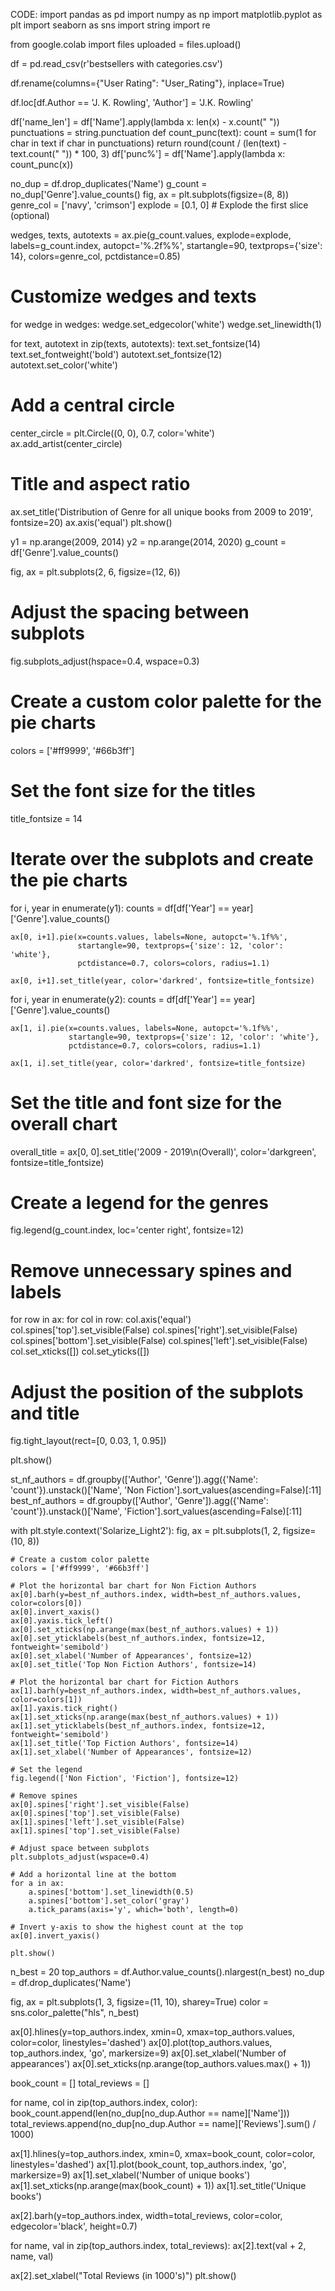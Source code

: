 CODE:
 import pandas as pd
import numpy as np
import matplotlib.pyplot as plt
import seaborn as sns
import string
import re

from google.colab import files
uploaded = files.upload()

df = pd.read_csv(r'bestsellers with categories.csv')

df.rename(columns={"User Rating": "User_Rating"}, inplace=True)

df.loc[df.Author == 'J. K. Rowling', 'Author'] = 'J.K. Rowling'

df['name_len'] = df['Name'].apply(lambda x: len(x) - x.count(" "))
punctuations = string.punctuation
def count_punc(text):
    count = sum(1 for char in text if char in punctuations)
    return round(count / (len(text) - text.count(" ")) * 100, 3)
df['punc%'] = df['Name'].apply(lambda x: count_punc(x))


no_dup = df.drop_duplicates('Name')
g_count = no_dup['Genre'].value_counts()
fig, ax = plt.subplots(figsize=(8, 8))
genre_col = ['navy', 'crimson']
explode = [0.1, 0]  # Explode the first slice (optional)

wedges, texts, autotexts = ax.pie(g_count.values, explode=explode, labels=g_count.index, autopct='%.2f%%',
                                  startangle=90, textprops={'size': 14}, colors=genre_col, pctdistance=0.85)

# Customize wedges and texts
for wedge in wedges:
    wedge.set_edgecolor('white')
    wedge.set_linewidth(1)

for text, autotext in zip(texts, autotexts):
    text.set_fontsize(14)
    text.set_fontweight('bold')
    autotext.set_fontsize(12)
    autotext.set_color('white')

# Add a central circle
center_circle = plt.Circle((0, 0), 0.7, color='white')
ax.add_artist(center_circle)

# Title and aspect ratio
ax.set_title('Distribution of Genre for all unique books from 2009 to 2019', fontsize=20)
ax.axis('equal')
plt.show()
 

y1 = np.arange(2009, 2014)
y2 = np.arange(2014, 2020)
g_count = df['Genre'].value_counts()

fig, ax = plt.subplots(2, 6, figsize=(12, 6))

# Adjust the spacing between subplots
fig.subplots_adjust(hspace=0.4, wspace=0.3)

# Create a custom color palette for the pie charts
colors = ['#ff9999', '#66b3ff']

# Set the font size for the titles
title_fontsize = 14

# Iterate over the subplots and create the pie charts
for i, year in enumerate(y1):
    counts = df[df['Year'] == year]['Genre'].value_counts()

    ax[0, i+1].pie(x=counts.values, labels=None, autopct='%.1f%%',
                   startangle=90, textprops={'size': 12, 'color': 'white'},
                   pctdistance=0.7, colors=colors, radius=1.1)

    ax[0, i+1].set_title(year, color='darkred', fontsize=title_fontsize)

for i, year in enumerate(y2):
    counts = df[df['Year'] == year]['Genre'].value_counts()

    ax[1, i].pie(x=counts.values, labels=None, autopct='%.1f%%',
                 startangle=90, textprops={'size': 12, 'color': 'white'},
                 pctdistance=0.7, colors=colors, radius=1.1)

    ax[1, i].set_title(year, color='darkred', fontsize=title_fontsize)

# Set the title and font size for the overall chart
overall_title = ax[0, 0].set_title('2009 - 2019\n(Overall)', color='darkgreen', fontsize=title_fontsize)

# Create a legend for the genres
fig.legend(g_count.index, loc='center right', fontsize=12)

# Remove unnecessary spines and labels
for row in ax:
    for col in row:
        col.axis('equal')
        col.spines['top'].set_visible(False)
        col.spines['right'].set_visible(False)
        col.spines['bottom'].set_visible(False)
        col.spines['left'].set_visible(False)
        col.set_xticks([])
        col.set_yticks([])

# Adjust the position of the subplots and title
fig.tight_layout(rect=[0, 0.03, 1, 0.95])

plt.show()
 

st_nf_authors = df.groupby(['Author', 'Genre']).agg({'Name': 'count'}).unstack()['Name', 'Non Fiction'].sort_values(ascending=False)[:11]
best_nf_authors = df.groupby(['Author', 'Genre']).agg({'Name': 'count'}).unstack()['Name', 'Fiction'].sort_values(ascending=False)[:11]

with plt.style.context('Solarize_Light2'):
    fig, ax = plt.subplots(1, 2, figsize=(10, 8))

    # Create a custom color palette
    colors = ['#ff9999', '#66b3ff']

    # Plot the horizontal bar chart for Non Fiction Authors
    ax[0].barh(y=best_nf_authors.index, width=best_nf_authors.values, color=colors[0])
    ax[0].invert_xaxis()
    ax[0].yaxis.tick_left()
    ax[0].set_xticks(np.arange(max(best_nf_authors.values) + 1))
    ax[0].set_yticklabels(best_nf_authors.index, fontsize=12, fontweight='semibold')
    ax[0].set_xlabel('Number of Appearances', fontsize=12)
    ax[0].set_title('Top Non Fiction Authors', fontsize=14)

    # Plot the horizontal bar chart for Fiction Authors
    ax[1].barh(y=best_nf_authors.index, width=best_nf_authors.values, color=colors[1])
    ax[1].yaxis.tick_right()
    ax[1].set_xticks(np.arange(max(best_nf_authors.values) + 1))
    ax[1].set_yticklabels(best_nf_authors.index, fontsize=12, fontweight='semibold')
    ax[1].set_title('Top Fiction Authors', fontsize=14)
    ax[1].set_xlabel('Number of Appearances', fontsize=12)

    # Set the legend
    fig.legend(['Non Fiction', 'Fiction'], fontsize=12)

    # Remove spines
    ax[0].spines['right'].set_visible(False)
    ax[0].spines['top'].set_visible(False)
    ax[1].spines['left'].set_visible(False)
    ax[1].spines['top'].set_visible(False)

    # Adjust space between subplots
    plt.subplots_adjust(wspace=0.4)

    # Add a horizontal line at the bottom
    for a in ax:
        a.spines['bottom'].set_linewidth(0.5)
        a.spines['bottom'].set_color('gray')
        a.tick_params(axis='y', which='both', length=0)

    # Invert y-axis to show the highest count at the top
    ax[0].invert_yaxis()

    plt.show()
 

n_best = 20
top_authors = df.Author.value_counts().nlargest(n_best)
no_dup = df.drop_duplicates('Name')

fig, ax = plt.subplots(1, 3, figsize=(11, 10), sharey=True)
color = sns.color_palette("hls", n_best)

ax[0].hlines(y=top_authors.index, xmin=0, xmax=top_authors.values, color=color, linestyles='dashed')
ax[0].plot(top_authors.values, top_authors.index, 'go', markersize=9)
ax[0].set_xlabel('Number of appearances')
ax[0].set_xticks(np.arange(top_authors.values.max() + 1))

book_count = []
total_reviews = []

for name, col in zip(top_authors.index, color):
    book_count.append(len(no_dup[no_dup.Author == name]['Name']))
    total_reviews.append(no_dup[no_dup.Author == name]['Reviews'].sum() / 1000)

ax[1].hlines(y=top_authors.index, xmin=0, xmax=book_count, color=color, linestyles='dashed')
ax[1].plot(book_count, top_authors.index, 'go', markersize=9)
ax[1].set_xlabel('Number of unique books')
ax[1].set_xticks(np.arange(max(book_count) + 1))
ax[1].set_title('Unique books')

ax[2].barh(y=top_authors.index, width=total_reviews, color=color, edgecolor='black', height=0.7)

for name, val in zip(top_authors.index, total_reviews):
    ax[2].text(val + 2, name, val)

ax[2].set_xlabel("Total Reviews (in 1000's)")
plt.show()
 


